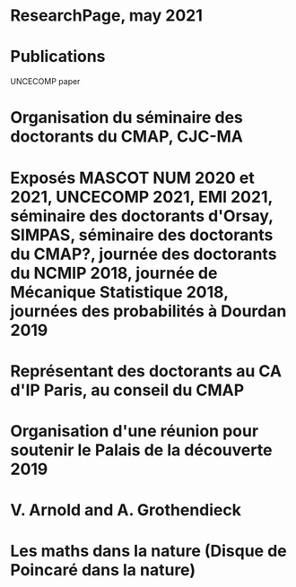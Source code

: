 # ResearchPage, may 2021

# Publications
UNCECOMP paper

# Organisation du séminaire des doctorants du CMAP, CJC-MA

# Exposés MASCOT NUM 2020 et 2021, UNCECOMP 2021, EMI 2021, séminaire des doctorants d'Orsay, SIMPAS, séminaire des doctorants du CMAP?, journée des doctorants du NCMIP 2018, journée de Mécanique Statistique 2018, journées des probabilités à Dourdan 2019

# Représentant des doctorants au CA d'IP Paris, au conseil du CMAP

# Organisation d'une réunion pour soutenir le Palais de la découverte 2019

# V. Arnold and A. Grothendieck

# Les maths dans la nature (Disque de Poincaré dans la nature)

